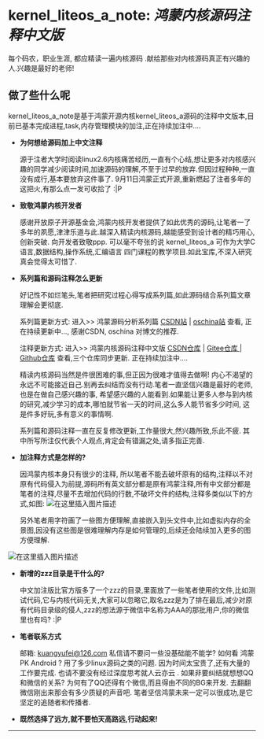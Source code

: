 # kernel_liteos_a_note: *鸿蒙内核源码注释中文版*   

每个码农，职业生涯, 都应精读一遍内核源码 .献给那些对内核源码真正有兴趣的人.兴趣是最好的老师!

## 做了些什么呢

kernel_liteos_a_note是基于鸿蒙开源内核kernel_liteos_a源码的注释中文版本,目前已基本完成进程,task,内存管理模块的加注,正在持续加注中....

* **为何想给源码加上中文注释** 
    
    源于注者大学时阅读linux2.6内核痛苦经历,一直有个心结,想让更多对内核感兴趣的同学减少阅读时间,加速源码的理解,不至于过早的放弃.但因过程种种,一直没有成行,基本要放弃这件事了.
    9月11日鸿蒙正式开源,重新燃起了注者多年的这把火,有那么点一发可收拾了 :|P
    
* **致敬鸿蒙内核开发者**
  
    感谢开放原子开源基金会,鸿蒙内核开发者提供了如此优秀的源码,让笔者一了多年的夙愿,津津乐道与此.越深入精读内核源码,越能感受到设计者的精巧用心,创新突破. 向开发者致敬ppp. 可以毫不夸张的说 kernel_liteos_a 可作为大学C语言,数据结构,操作系统,汇编语言 四门课程的教学项目.如此宝库,不深入研究真会觉得太可惜了.
    
* **系列篇和源码注释怎么更新**

    好记性不如烂笔头,笔者把研究过程心得写成系列篇,如此源码结合系列篇文章理解会更彻底.
    
    系列篇更新方式: 进入>> 鸿蒙源码分析系列篇 [CSDN站](https://blog.csdn.net/kuangyufei) | [oschina站](https://my.oschina.net/u/3751245) 查看, 正在持续更新中..., 感谢CSDN, oschina 对博文的推荐.
    
    注释更新方式: 进入>> 鸿蒙内核源码注释中文版 [CSDN仓库](https://codechina.csdn.net/kuangyufei/kernel_liteos_a_note) | [Gitee仓库 ](https://gitee.com/weharmony/kernel_liteos_a_note) | [Github仓库](https://github.com/kuangyufei/kernel_liteos_a_note) 查看,三个仓库同步更新. 正在持续加注中....
    
    精读内核源码当然是件很困难的事,但正因为很难才值得去做啊! 内心不渴望的永远不可能接近自己.别再去纠结而没有行动.笔者一直坚信兴趣是最好的老师,也是在做自己感兴趣的事, 希望感兴趣的人能看到.如果能让更多人参与到内核的研究,减少学习的成本,哪怕就节省一天的时间,这么多人能节省多少时间, 这是件多好玩,多有意义的事情啊.

    系列篇和源码注释一直在反复修改更新,工作量很大,然兴趣所致,乐此不疲. 其中所写所注仅代表个人观点,肯定会有错漏之处,请多指正完善.

* **加注释方式是怎样的?**

    因鸿蒙内核本身只有很少的注释, 所以笔者不能去破坏原有的结构,注释以不对原有代码侵入为前提,源码所有英文部分都是原有鸿蒙注释,所有中文部分都是笔者的注释,尽量不去增加代码的行数,不破坏文件的结构,注释多类似以下的方式,如图:
![在这里插入图片描述](https://img-blog.csdnimg.cn/20201022075449282.png?x-oss-process=image/watermark,type_ZmFuZ3poZW5naGVpdGk,shadow_10,text_aHR0cHM6Ly9ibG9nLmNzZG4ubmV0L2t1YW5neXVmZWk=,size_16,color_FFFFFF,t_70#pic_center)

    另外笔者用字符画了一些图方便理解,直接嵌入到头文件中,比如虚拟内存的全景图,因没有这些图是很难理解内存是如何管理的,后续还会陆续加入更多的图方便理解.   

![在这里插入图片描述](https://img-blog.csdnimg.cn/20201022075929701.png?x-oss-process=image/watermark,type_ZmFuZ3poZW5naGVpdGk,shadow_10,text_aHR0cHM6Ly9ibG9nLmNzZG4ubmV0L2t1YW5neXVmZWk=,size_16,color_FFFFFF,t_70#pic_center)

* **新增的zzz目录是干什么的?**

    中文加注版比官方版多了一个zzz的目录,里面放了一些笔者使用的文件,比如测试代码,它与内核代码无关,大家可以忽略它,取名zzz是为了排在最后,减少对原有代码目录级的侵人,zzz的想法源于微信中名称为AAA的那批用户,你的微信里也有吗? :|P

 * **笔者联系方式**

    邮箱: kuangyufei@126.com 私信请不要问一些没基础能不能学? 如何看 鸿蒙 PK Android ? 用了多少linux源码之类的问题. 因为时间太宝贵了,还有大量的工作要完成. 也请不要没有经过深度思考就人云亦云 . 如果非要纠结就想想QQ和微信的关系? 为何有了QQ还得有个微信,而且得由不同的BG来开发. 去翻翻微信刚出来那会有多少质疑的声音吧. 笔者坚信鸿蒙未来一定可以很成功,是它坚定的追随者和传播者.

 * **既然选择了远方,就不要怕天高路远,行动起来!**
***
